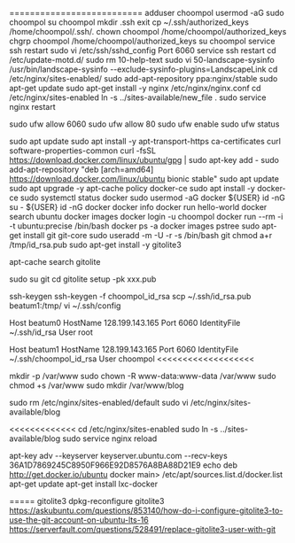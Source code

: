 ==========================
adduser choompol
usermod -aG sudo choompol
su choompol
mkdir .ssh
exit
cp ~/.ssh/authorized_keys /home/choompol/.ssh/.
chown choompol /home/choompol/authorized_keys
chgrp choompol /home/choompol/authorized_keys
su choompol
service ssh restart
sudo vi /etc/ssh/sshd_config
Port 6060
service ssh restart
cd /etc/update-motd.d/
sudo rm 10-help-text
sudo vi 50-landscape-sysinfo
/usr/bin/landscape-sysinfo --exclude-sysinfo-plugins=LandscapeLink
cd /etc/nginx/sites-enabled/
sudo add-apt-repository ppa:nginx/stable
sudo apt-get update
sudo apt-get install -y nginx
/etc/nginx/nginx.conf
cd /etc/nginx/sites-enabled
ln -s ../sites-available/new_file .
sudo service nginx restart

sudo ufw allow 6060
sudo ufw allow 80
sudo ufw enable
sudo ufw status

sudo apt update
sudo apt install -y apt-transport-https ca-certificates curl software-properties-common
curl -fsSL https://download.docker.com/linux/ubuntu/gpg | sudo apt-key add -
sudo add-apt-repository "deb [arch=amd64] https://download.docker.com/linux/ubuntu bionic stable"
sudo apt update
sudo apt upgrade -y
apt-cache policy docker-ce
sudo apt install -y docker-ce
sudo systemctl status docker
sudo usermod -aG docker ${USER}
id -nG
su - ${USER}
id -nG
docker
docker info
docker run hello-world
docker search ubuntu
docker images
docker login -u choompol
docker run --rm -i -t ubuntu:precise /bin/bash
docker ps -a
docker images
pstree
sudo apt-get install git git-core
sudo useradd -m -U -r -s /bin/bash git
chmod a+r /tmp/id_rsa.pub
sudo apt-get install -y gitolite3

apt-cache search gitolite

sudo su git
cd
gitolite setup -pk xxx.pub

ssh-keygen
ssh-keygen -f choompol_id_rsa
scp ~/.ssh/id_rsa.pub beatum1:/tmp/
vi ~/.ssh/config
>>>>>>>>>>>>>>>>
Host beatum0
    HostName 128.199.143.165
    Port 6060
    IdentityFile ~/.ssh/id_rsa
    User root

Host beatum1
    HostName 128.199.143.165
    Port 6060
    IdentityFile ~/.ssh/choompol_id_rsa
    User choompol
<<<<<<<<<<<<<<<<<<<

mkdir -p /var/www
sudo chown -R www-data:www-data /var/www
sudo chmod +s /var/www
sudo mkdir /var/www/blog

sudo rm /etc/nginx/sites-enabled/default
sudo vi /etc/nginx/sites-available/blog
>>>>>>>>>>>>>
<<<<<<<<<<<<<
cd /etc/nginx/sites-enabled
sudo ln -s ../sites-available/blog
sudo service nginx reload

apt-key adv --keyserver keyserver.ubuntu.com --recv-keys 36A1D7869245C8950F966E92D8576A8BA88D21E9
echo deb http://get.docker.io/ubuntu docker main> /etc/apt/sources.list.d/docker.list
apt-get update
apt-get install lxc-docker

===== gitolite3
dpkg-reconfigure gitolite3
https://askubuntu.com/questions/853140/how-do-i-configure-gitolite3-to-use-the-git-account-on-ubuntu-lts-16
https://serverfault.com/questions/528491/replace-gitolite3-user-with-git

